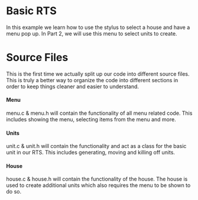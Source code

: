 # Basic RTS
In this example we learn how to use the stylus to select a house and have a menu pop up. In Part 2, we will use this menu to select units to create.

# Source Files
This is the first time we actually split up our code into different source files. This is truly a better way to organize the code into different sections in order to keep things cleaner and easier to understand.

#### Menu
menu.c & menu.h will contain the functionality of all menu related code. This includes showing the menu, selecting items from the menu and more.

#### Units
unit.c & unit.h will contain the functionality and act as a class for the basic unit in our RTS. This includes generating, moving and killing off units.

#### House
house.c & house.h will contain the functionality of the house. The house is used to create additional units which also requires the menu to be shown to do so.